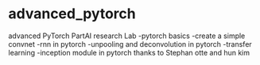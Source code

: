 # advanced_pytorch
advanced PyTorch
PartAI research Lab
-pytorch basics
-create a simple convnet
-rnn in pytorch
-unpooling and deconvolution in pytorch
-transfer learning
-inception module in pytorch
thanks to Stephan otte and hun kim
